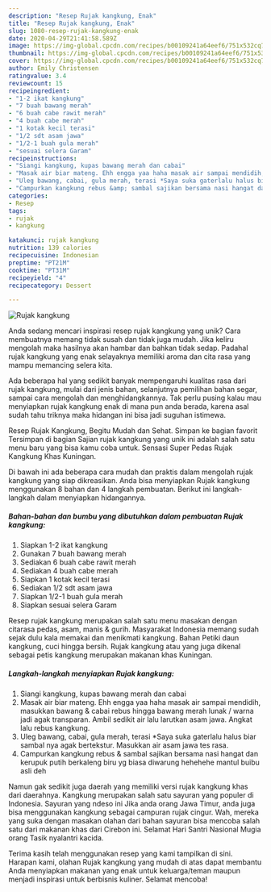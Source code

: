 ```yaml
---
description: "Resep Rujak kangkung, Enak"
title: "Resep Rujak kangkung, Enak"
slug: 1080-resep-rujak-kangkung-enak
date: 2020-04-29T21:41:58.589Z
image: https://img-global.cpcdn.com/recipes/b00109241a64eef6/751x532cq70/rujak-kangkung-foto-resep-utama.jpg
thumbnail: https://img-global.cpcdn.com/recipes/b00109241a64eef6/751x532cq70/rujak-kangkung-foto-resep-utama.jpg
cover: https://img-global.cpcdn.com/recipes/b00109241a64eef6/751x532cq70/rujak-kangkung-foto-resep-utama.jpg
author: Emily Christensen
ratingvalue: 3.4
reviewcount: 15
recipeingredient:
- "1-2 ikat kangkung"
- "7 buah bawang merah"
- "6 buah cabe rawit merah"
- "4 buah cabe merah"
- "1 kotak kecil terasi"
- "1/2 sdt asam jawa"
- "1/2-1 buah gula merah"
- "sesuai selera Garam"
recipeinstructions:
- "Siangi kangkung, kupas bawang merah dan cabai"
- "Masak air biar mateng. Ehh engga yaa haha masak air sampai mendidih, masukkan bawang &amp; cabai rebus hingga bawang merah lunak / warna jadi agak transparan. Ambil sedikit air lalu larutkan asam jawa. Angkat lalu rebus kangkung."
- "Uleg bawang, cabai, gula merah, terasi *Saya suka gaterlalu halus biar sambal nya agak bertekstur. Masukkan air asam jawa tes rasa."
- "Campurkan kangkung rebus &amp; sambal sajikan bersama nasi hangat dan kerupuk putih berkaleng biru yg biasa diwarung hehehehe mantul buibu asli deh"
categories:
- Resep
tags:
- rujak
- kangkung

katakunci: rujak kangkung 
nutrition: 139 calories
recipecuisine: Indonesian
preptime: "PT21M"
cooktime: "PT31M"
recipeyield: "4"
recipecategory: Dessert

---
```



![Rujak kangkung](https://img-global.cpcdn.com/recipes/b00109241a64eef6/751x532cq70/rujak-kangkung-foto-resep-utama.jpg)

Anda sedang mencari inspirasi resep rujak kangkung yang unik? Cara membuatnya memang tidak susah dan tidak juga mudah. Jika keliru mengolah maka hasilnya akan hambar dan bahkan tidak sedap. Padahal rujak kangkung yang enak selayaknya memiliki aroma dan cita rasa yang mampu memancing selera kita.

Ada beberapa hal yang sedikit banyak mempengaruhi kualitas rasa dari rujak kangkung, mulai dari jenis bahan, selanjutnya pemilihan bahan segar, sampai cara mengolah dan menghidangkannya. Tak perlu pusing kalau mau menyiapkan rujak kangkung enak di mana pun anda berada, karena asal sudah tahu triknya maka hidangan ini bisa jadi suguhan istimewa.

Resep Rujak Kangkung, Begitu Mudah dan Sehat. Simpan ke bagian favorit Tersimpan di bagian Sajian rujak kangkung yang unik ini adalah salah satu menu baru yang bisa kamu coba untuk. Sensasi Super Pedas Rujak Kangkung Khas Kuningan.


Di bawah ini ada beberapa cara mudah dan praktis dalam mengolah rujak kangkung yang siap dikreasikan. Anda bisa menyiapkan Rujak kangkung menggunakan 8 bahan dan 4 langkah pembuatan. Berikut ini langkah-langkah dalam menyiapkan hidangannya.

<!--inarticleads1-->

##### Bahan-bahan dan bumbu yang dibutuhkan dalam pembuatan Rujak kangkung:

1. Siapkan 1-2 ikat kangkung
1. Gunakan 7 buah bawang merah
1. Sediakan 6 buah cabe rawit merah
1. Sediakan 4 buah cabe merah
1. Siapkan 1 kotak kecil terasi
1. Sediakan 1/2 sdt asam jawa
1. Siapkan 1/2-1 buah gula merah
1. Siapkan sesuai selera Garam


Resep rujak kangkung merupakan salah satu menu masakan dengan citarasa pedas, asam, manis &amp; gurih. Masyarakat Indonesia memang sudah sejak dulu kala memakai dan menikmati kangkung. Bahan Petiki daun kangkung, cuci hingga bersih. Rujak kangkung atau yang juga dikenal sebagai petis kangkung merupakan makanan khas Kuningan. 

<!--inarticleads2-->

##### Langkah-langkah menyiapkan Rujak kangkung:

1. Siangi kangkung, kupas bawang merah dan cabai
1. Masak air biar mateng. Ehh engga yaa haha masak air sampai mendidih, masukkan bawang &amp; cabai rebus hingga bawang merah lunak / warna jadi agak transparan. Ambil sedikit air lalu larutkan asam jawa. Angkat lalu rebus kangkung.
1. Uleg bawang, cabai, gula merah, terasi *Saya suka gaterlalu halus biar sambal nya agak bertekstur. Masukkan air asam jawa tes rasa.
1. Campurkan kangkung rebus &amp; sambal sajikan bersama nasi hangat dan kerupuk putih berkaleng biru yg biasa diwarung hehehehe mantul buibu asli deh


Namun gak sedikit juga daerah yang memiliki versi rujak kangkung khas dari daerahnya. Kangkung merupakan salah satu sayuran yang populer di Indonesia. Sayuran yang ndeso ini Jika anda orang Jawa Timur, anda juga bisa menggunakan kangkung sebagai campuran rujak cingur. Wah, mereka yang suka dengan masakan olahan dari bahan sayuran bisa mencoba salah satu dari makanan khas dari Cirebon ini. Selamat Hari Santri Nasional Mugia orang Tasik nyalantri kacida. 

Terima kasih telah menggunakan resep yang kami tampilkan di sini. Harapan kami, olahan Rujak kangkung yang mudah di atas dapat membantu Anda menyiapkan makanan yang enak untuk keluarga/teman maupun menjadi inspirasi untuk berbisnis kuliner. Selamat mencoba!
